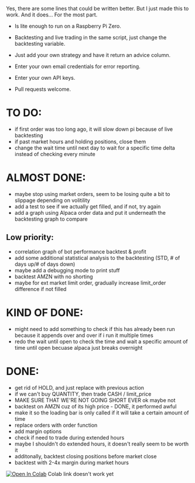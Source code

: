Yes, there are some lines that could be written better. But I just made this to work. And it does... For the most part.

- Is lite enough to run on a Raspberry Pi Zero.

- Backtesting and live trading in the same script, just change the backtesting variable.

- Just add your own strategy and have it return an advice column.

- Enter your own email credentials for error reporting.

- Enter your own API keys.

- Pull requests welcome.


# TO DO:
- if first order was too long ago, it will slow down pi because of live backtesting
- if past market hours and holding positions, close them
- change the wait time until next day to wait for a specific time delta instead of checking every minute

# ALMOST DONE:
- maybe stop using market orders, seem to be losing quite a bit to slippage depending on volitility
- add a test to see if we actually get filled, and if not, try again
- add a graph using Alpaca order data and put it underneath the backtesting graph to compare

## Low priority:
- correlation graph of bot performance backtest & profit
- add some additional statistical analysis to the backtesting (STD, # of days up/# of days down)
- maybe add a debugging mode to print stuff
- backtest AMZN with no shorting
- maybe for ext market limit order, gradually increase limit_order difference if not filled
 
# KIND OF DONE:
- might need to add something to check if this has already been run because it appends over and over if i run it multiple times
- redo the wait until open to check the time and wait a specific amount of time until open becuase alpaca just breaks overnight
 
# DONE:
- get rid of HOLD, and just replace with previous action
- if we can't buy QUANTITY, then trade CASH / limit_price
- MAKE SURE THAT WE'RE NOT GOING SHORT EVER ok maybe not
- backtest on AMZN cuz of its high price - DONE, it performed awful
- make it so the loading bar is only called if it will take a certain amount of time
- replace orders with order function
- add margin options
- check if need to trade during extended hours
- maybe I shouldn't do extended hours, it doesn't really seem to be worth it
- additonally, backtest closing positions before market close
- backtest with 2-4x margin during market hours


[![Open In Colab](https://colab.research.google.com/assets/colab-badge.svg)]()
Colab link doesn't work yet

